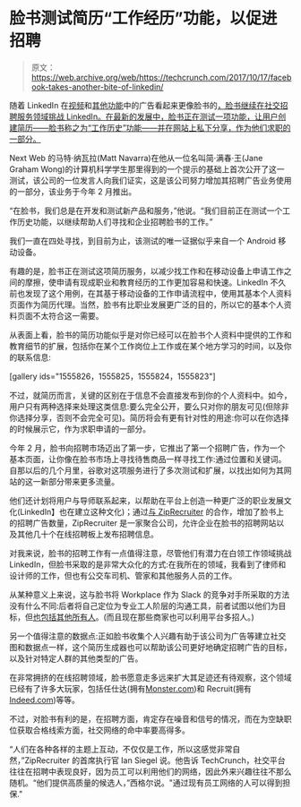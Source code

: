 # 脸书测试简历“工作经历”功能，以促进招聘

> 原文：<https://web.archive.org/web/https://techcrunch.com/2017/10/17/facebook-takes-another-bite-of-linkedin/>

随着 LinkedIn 在[视频](https://web.archive.org/web/20221208060805/https://beta.techcrunch.com/2017/08/22/linkedin-video/)和[其他功能](https://web.archive.org/web/20221208060805/https://beta.techcrunch.com/2017/03/22/linkedin-revamps-timeline-with-trending-storylines-curated-algorithmic-news-clusters/)中的广告看起来更像脸书的[，脸书继续在社交招聘服务领域挑战 LinkedIn。在最新的发展中，脸书正在测试一项功能，让用户创建简历——脸书称之为“工作历史”功能——并在网站上私下分享，作为他们求职的一部分。](https://web.archive.org/web/20221208060805/https://beta.techcrunch.com/2017/09/06/linkedin-raises-its-ad-tech-game-launches-audience-network-across-tens-of-thousands-of-sites-and-apps/)

Next Web 的马特·纳瓦拉(Matt Navarra)在他从一位名叫简·满春·王(Jane Graham Wong)的计算机科学学生那里得到的一个提示的基础上首次公开了这一测试，该公司的一位发言人向我们证实，这是该公司努力增加其招聘广告业务使用的一部分，该业务于今年 2 月推出。

“在脸书，我们总是在开发和测试新产品和服务，”他说。“我们目前正在测试一个工作历史功能，以继续帮助人们寻找和企业招聘脸书的工作。”

我们一直在四处寻找，到目前为止，该测试的唯一证据似乎来自一个 Android 移动设备。

有趣的是，脸书正在测试这项简历服务，以减少找工作和在移动设备上申请工作之间的摩擦，使申请有现成职业和教育经历的工作更加容易和快速。LinkedIn 不久前也发现了这个用例，在其基于移动设备的工作申请流程中，使用其基本个人资料页面作为简历代理。当然，脸书有比职业发展更广泛的目的，所以它的基本个人资料页面不太符合这一需要。

从表面上看，脸书的简历功能似乎是对你已经可以在脸书个人资料中提供的工作和教育细节的扩展，包括你在某个工作岗位上工作或在某个地方学习的时间，以及你的联系信息:

[gallery ids="1555826，1555825，1555824，1555823"]

不过，就简历而言，关键的区别在于信息不会直接发布到你的个人资料中。如今，用户只有两种选择来处理这类信息:要么完全公开，要么只对你的朋友可见(但除非你选择分享，否则不会完全可见)。简历将会有更有针对性的用途:你可以在你选择的时候展示它，作为求职申请的一部分。

今年 2 月，脸书向招聘市场迈出了第一步，它推出了第一个招聘广告，作为一个基本页面，让你像在脸书市场上寻找待售商品一样寻找工作:通过位置和关键词。自那以后的几个月里，谷歌对这项服务进行了多次测试和扩展，以找出如何为其网站的这一新部分带来更多流量。

他们还计划将用户与导师联系起来，以帮助在平台上创造一种更广泛的职业发展文化(LinkedIn】也在建立这种文化)；通过[与 ZipRecruiter](https://web.archive.org/web/20221208060805/https://beta.techcrunch.com/2017/09/28/facebook-partners-with-ziprecruiter-and-more-aggregators-as-it-ramps-up-in-jobs/) 的合作，增加了脸书上的招聘广告数量，ZipRecruiter 是一家聚合公司，允许企业在脸书的招聘网站以及其他几十个在线招聘板上发布招聘信息。

对我来说，脸书的招聘工作有一点值得注意，尽管他们有潜力在白领工作领域挑战 LinkedIn，但脸书采取的是非常大众化的方式:在我所在的领域，我看到了律师和设计师的工作，但也有公交车司机、管家和其他服务人员的工作。

从某种意义上来说，这与脸书将 Workplace 作为 Slack 的竞争对手所采取的方法没有什么不同:后者将自己定位为专业工人阶层的沟通工具，前者试图以他们为目标，但[也包括其他所有人](https://web.archive.org/web/20221208060805/https://beta.techcrunch.com/2017/09/26/workplace-facebooks-enterprise-edition-snaps-up-walmart-as-a-customer/)。(而且现在那些商家也可以利用平台多招人。)

另一个值得注意的数据点:正如脸书收集个人兴趣有助于该公司为广告等建立社交图和数据点一样，这个简历生成器也可以帮助该公司更好地确定招聘广告的目标，以及针对特定人群的其他类型的广告。

在非常拥挤的在线招聘领域，脸书愿意走多远来扩大其足迹还有待观察，这个领域已经有了许多大玩家，包括任仕达(拥有[Monster.com](https://web.archive.org/web/20221208060805/https://beta.techcrunch.com/2016/08/08/randstad-buys-monster-for-429m-as-recruitment-consolidation-continues/))和 Recruit(拥有[Indeed.com](https://web.archive.org/web/20221208060805/https://beta.techcrunch.com/2016/07/01/indeed-owner-recruit-holdings-confirms-acquisition-of-simply-hired/))等等。

不过，对脸书有利的是，在招聘方面，肯定存在噪音和信号的情况，而在为空缺职位获取合格线索方面，社交网络的命中率要高得多。

“人们在各种各样的主题上互动，不仅仅是工作，所以这感觉非常自然，”ZipRecruiter 的首席执行官 Ian Siegel 说。他告诉 TechCrunch，社交平台往往在招聘中表现良好，因为员工可以利用他们的网络，因此外来兴趣往往不那么随机。“他们提供高质量的候选人，”西格尔说。"通过现有员工网络的人可以得到担保."